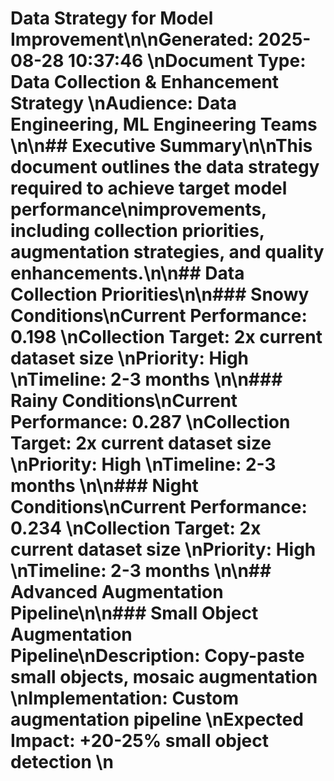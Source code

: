 # Data Strategy for Model Improvement\n\n**Generated:** 2025-08-28 10:37:46  \n**Document Type:** Data Collection & Enhancement Strategy  \n**Audience:** Data Engineering, ML Engineering Teams  \n\n## Executive Summary\n\nThis document outlines the data strategy required to achieve target model performance\nimprovements, including collection priorities, augmentation strategies, and quality enhancements.\n\n## Data Collection Priorities\n\n### Snowy Conditions\n**Current Performance:** 0.198  \n**Collection Target:** 2x current dataset size  \n**Priority:** High  \n**Timeline:** 2-3 months  \n\n### Rainy Conditions\n**Current Performance:** 0.287  \n**Collection Target:** 2x current dataset size  \n**Priority:** High  \n**Timeline:** 2-3 months  \n\n### Night Conditions\n**Current Performance:** 0.234  \n**Collection Target:** 2x current dataset size  \n**Priority:** High  \n**Timeline:** 2-3 months  \n\n## Advanced Augmentation Pipeline\n\n### Small Object Augmentation Pipeline\n**Description:** Copy-paste small objects, mosaic augmentation  \n**Implementation:** Custom augmentation pipeline  \n**Expected Impact:** +20-25% small object detection  \n